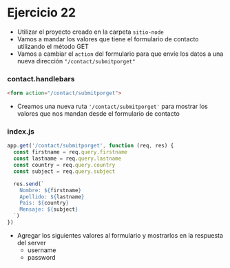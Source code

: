 # Ejercicio 22

* Utilizar el proyecto creado en la carpeta `sitio-node`
* Vamos a mandar los valores que tiene el formulario de contacto utilizando el método GET
* Vamos a cambiar el `action` del formulario para que envíe los datos a una nueva dirección `"/contact/submitporget"`

### contact.handlebars
```html
<form action="/contact/submitporget">
```

* Creamos una nueva ruta `'/contact/submitporget'` para mostrar los valores que nos mandan desde el formulario de contacto

### index.js
```js
app.get('/contact/submitporget', function (req, res) {
  const firstname = req.query.firstname
  const lastname = req.query.lastname
  const country = req.query.country
  const subject = req.query.subject

  res.send(`
    Nombre: ${firstname}
    Apellido: ${lastname}
    País: ${country}
    Mensaje: ${subject}
  `)
})
```

* Agregar los siguientes valores al formulario y mostrarlos en la respuesta del server
  * username
  * password